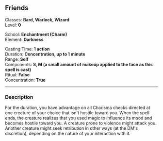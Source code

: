 ## Friends

Classes: **Bard, Warlock, Wizard**  
Level: **0**  

School: **Enchantment (Charm)**  
Element: **Darkness**  

Casting Time: **1 action**  
Duration: **Concentration, up to 1 minute**  
Range: **Self**  
Components: **S, M (a small amount of makeup applied to the face as this spell is cast)**  
Ritual: **False**  
Concentration: **True**  

------

### Description

For the duration, you have advantage on all Charisma checks directed at one creature of your choice that isn't hostile toward you. When the spell ends, the creature realizes that you used magic to influence its mood and becomes hostile toward you. A creature prone to violence might attack you. Another creature might seek retribution in other ways (at the DM's discretion), depending on the nature of your interaction with it.

